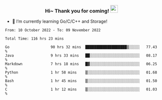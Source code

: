 <h3 align="center">
    Hi~ Thank you for coming!
    <img src="https://media.giphy.com/media/hvRJCLFzcasrR4ia7z/giphy.gif" width="25px">
</h3>

<!--
**pineapple-man/pineapple-man** is a ✨ _special_ ✨ repository because its `README.md` (this file) appears on your GitHub profile.

Here are some ideas to get you started:
- 🔭 I’m currently working on ...
- 🤔 I’m looking for help with ...
- 💬 Ask me about ...
- 📫 How to reach me: ...
- 😄 Pronouns: ...
- ⚡ Fun fact: 
- 👯 I’m looking to collaborate on kubernetes
-->
- 🌱 I’m currently learning Go/C/C++ and Storage!

<!--START_SECTION:waka-->

```text
From: 10 October 2022 - To: 09 November 2022

Total Time: 116 hrs 23 mins

Go                   90 hrs 32 mins  ███████████████████▒░░░░░   77.43 %
Java                 9 hrs 33 mins   ██░░░░░░░░░░░░░░░░░░░░░░░   08.17 %
Markdown             7 hrs 18 mins   █▓░░░░░░░░░░░░░░░░░░░░░░░   06.25 %
Python               1 hr 58 mins    ▒░░░░░░░░░░░░░░░░░░░░░░░░   01.68 %
Bash                 1 hr 45 mins    ▒░░░░░░░░░░░░░░░░░░░░░░░░   01.50 %
C                    1 hr 12 mins    ▒░░░░░░░░░░░░░░░░░░░░░░░░   01.03 %
```

<!--END_SECTION:waka-->
